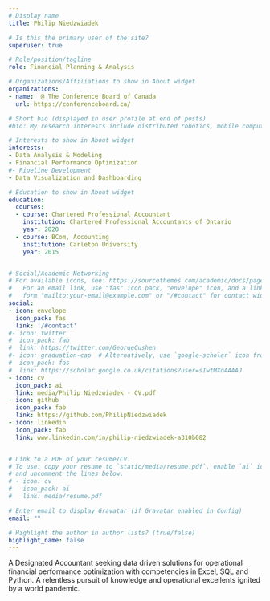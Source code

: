 ```yaml
---
# Display name
title: Philip Niedzwiadek

# Is this the primary user of the site?
superuser: true

# Role/position/tagline
role: Financial Planning & Analysis

# Organizations/Affiliations to show in About widget
organizations:
- name:  @ The Conference Board of Canada
  url: https://conferenceboard.ca/

# Short bio (displayed in user profile at end of posts)
#bio: My research interests include distributed robotics, mobile computing and programmable matter.

# Interests to show in About widget
interests:
- Data Analysis & Modeling
- Financial Performance Optimization
#- Pipeline Development
- Data Visualization and Dashboarding

# Education to show in About widget
education:
  courses:
  - course: Chartered Professional Accountant
    institution: Chartered Professional Accountants of Ontario
    year: 2020
  - course: BCom, Accounting 
    institution: Carleton University
    year: 2015


# Social/Academic Networking
# For available icons, see: https://sourcethemes.com/academic/docs/page-builder/#icons
#   For an email link, use "fas" icon pack, "envelope" icon, and a link in the
#   form "mailto:your-email@example.com" or "/#contact" for contact widget.
social:
- icon: envelope
  icon_pack: fas
  link: '/#contact'
#- icon: twitter
#  icon_pack: fab
#  link: https://twitter.com/GeorgeCushen
#- icon: graduation-cap  # Alternatively, use `google-scholar` icon from `ai` icon pack
#  icon_pack: fas
#  link: https://scholar.google.co.uk/citations?user=sIwtMXoAAAAJ
- icon: cv
  icon_pack: ai
  link: media/Philip Niedzwiadek - CV.pdf
- icon: github
  icon_pack: fab
  link: https://github.com/PhilipNiedzwiadek
- icon: linkedin
  icon_pack: fab
  link: www.linkedin.com/in/philip-niedzwiadek-a310b082


# Link to a PDF of your resume/CV.
# To use: copy your resume to `static/media/resume.pdf`, enable `ai` icons in `params.toml`, 
# and uncomment the lines below.
# - icon: cv
#   icon_pack: ai
#   link: media/resume.pdf

# Enter email to display Gravatar (if Gravatar enabled in Config)
email: ""

# Highlight the author in author lists? (true/false)
highlight_name: false
---
```


A Designated Accountant seeking data driven solutions for operational financial performance optimization with competencies in Excel, SQL and Python. A relentless pursuit of knowledge and operational excellents ignited by a world pandemic.


